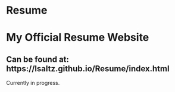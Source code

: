 # Resume
<h1>My Official Resume Website</h1>
<h2>Can be found at: https://lsaltz.github.io/Resume/index.html</h2>
<p>Currently in progress.<p>

